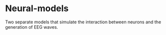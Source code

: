 # Neural-models
Two separate models that simulate the interaction between neurons and the generation of EEG waves.

